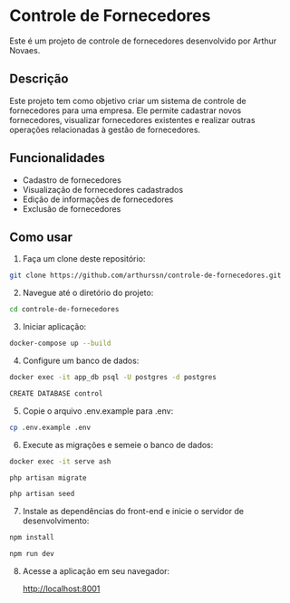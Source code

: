 # Controle de Fornecedores

Este é um projeto de controle de fornecedores desenvolvido por Arthur Novaes.

## Descrição

Este projeto tem como objetivo criar um sistema de controle de fornecedores para uma empresa. Ele permite cadastrar
novos fornecedores, visualizar fornecedores existentes e realizar outras operações relacionadas à gestão de
fornecedores.

## Funcionalidades

- Cadastro de fornecedores
- Visualização de fornecedores cadastrados
- Edição de informações de fornecedores
- Exclusão de fornecedores

## Como usar

1. Faça um clone deste repositório:

```bash
git clone https://github.com/arthurssn/controle-de-fornecedores.git
```

2. Navegue até o diretório do projeto:

```bash
cd controle-de-fornecedores
```

3. Iniciar aplicação:

```bash
docker-compose up --build
```

4. Configure um banco de dados:

```bash
docker exec -it app_db psql -U postgres -d postgres
```

```bash
CREATE DATABASE control
```

5. Copie o arquivo .env.example para .env:

```bash
cp .env.example .env
```

6. Execute as migrações e semeie o banco de dados:

```bash
docker exec -it serve ash
```

```bash
php artisan migrate
```

```bash
php artisan seed
```

7. Instale as dependências do front-end e inicie o servidor de desenvolvimento:

```bash
npm install
```

```bash
npm run dev
```

8. Acesse a aplicação em seu navegador:

   [http://localhost:8001](http://localhost:8001)
